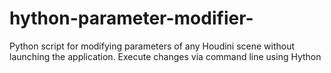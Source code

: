 # hython-parameter-modifier-
Python script for modifying parameters of any Houdini scene without launching the application. Execute changes via command line using Hython
